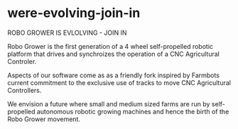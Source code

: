 # were-evolving-join-in
ROBO GROWER IS EVLOLVING - JOIN IN


Robo Grower is the first generation of a 4 wheel self-propelled robotic platform that drives and synchroizes the operation of a CNC Agricultural Controler.

Aspects of our software come as as a friendly fork inspired by Farmbots current commitment to the exclusive use of tracks to move CNC Agricultural Controllers.   

We envision a future where small and medium sized farms are run by self-propelled autonomous robotic growing machines and hence the birth of the Robo Grower movement.

